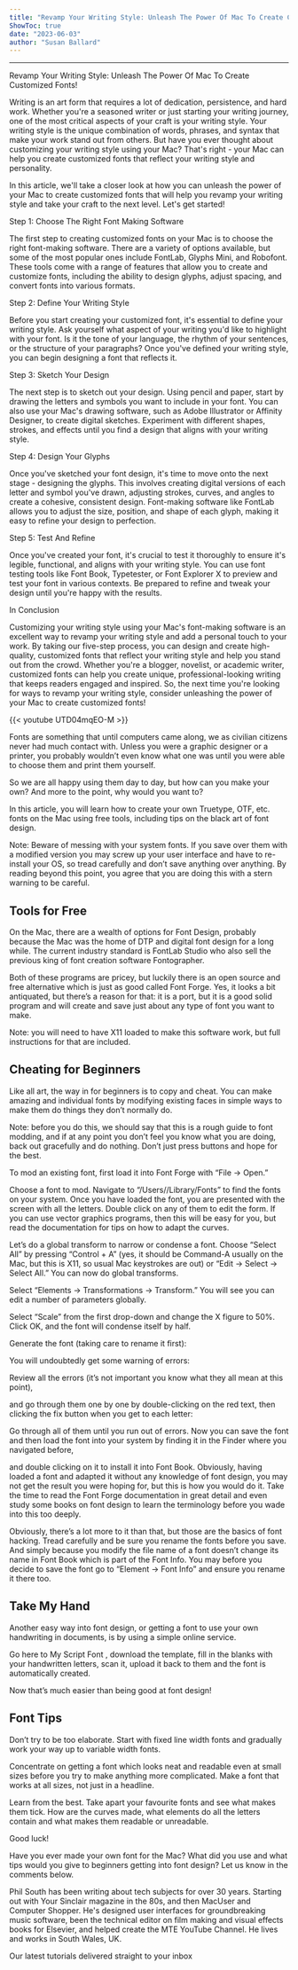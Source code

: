 ```yaml
---
title: "Revamp Your Writing Style: Unleash The Power Of Mac To Create Customized Fonts!"
ShowToc: true 
date: "2023-06-03"
author: "Susan Ballard"
---
```

*****
Revamp Your Writing Style: Unleash The Power Of Mac To Create Customized Fonts!

Writing is an art form that requires a lot of dedication, persistence, and hard work. Whether you're a seasoned writer or just starting your writing journey, one of the most critical aspects of your craft is your writing style. Your writing style is the unique combination of words, phrases, and syntax that make your work stand out from others. But have you ever thought about customizing your writing style using your Mac? That's right - your Mac can help you create customized fonts that reflect your writing style and personality.

In this article, we'll take a closer look at how you can unleash the power of your Mac to create customized fonts that will help you revamp your writing style and take your craft to the next level. Let's get started!

Step 1: Choose The Right Font Making Software

The first step to creating customized fonts on your Mac is to choose the right font-making software. There are a variety of options available, but some of the most popular ones include FontLab, Glyphs Mini, and Robofont. These tools come with a range of features that allow you to create and customize fonts, including the ability to design glyphs, adjust spacing, and convert fonts into various formats.

Step 2: Define Your Writing Style

Before you start creating your customized font, it's essential to define your writing style. Ask yourself what aspect of your writing you'd like to highlight with your font. Is it the tone of your language, the rhythm of your sentences, or the structure of your paragraphs? Once you've defined your writing style, you can begin designing a font that reflects it.

Step 3: Sketch Your Design

The next step is to sketch out your design. Using pencil and paper, start by drawing the letters and symbols you want to include in your font. You can also use your Mac's drawing software, such as Adobe Illustrator or Affinity Designer, to create digital sketches. Experiment with different shapes, strokes, and effects until you find a design that aligns with your writing style.

Step 4: Design Your Glyphs

Once you've sketched your font design, it's time to move onto the next stage - designing the glyphs. This involves creating digital versions of each letter and symbol you've drawn, adjusting strokes, curves, and angles to create a cohesive, consistent design. Font-making software like FontLab allows you to adjust the size, position, and shape of each glyph, making it easy to refine your design to perfection.

Step 5: Test And Refine

Once you've created your font, it's crucial to test it thoroughly to ensure it's legible, functional, and aligns with your writing style. You can use font testing tools like Font Book, Typetester, or Font Explorer X to preview and test your font in various contexts. Be prepared to refine and tweak your design until you're happy with the results.

In Conclusion

Customizing your writing style using your Mac's font-making software is an excellent way to revamp your writing style and add a personal touch to your work. By taking our five-step process, you can design and create high-quality, customized fonts that reflect your writing style and help you stand out from the crowd. Whether you're a blogger, novelist, or academic writer, customized fonts can help you create unique, professional-looking writing that keeps readers engaged and inspired. So, the next time you're looking for ways to revamp your writing style, consider unleashing the power of your Mac to create customized fonts!

{{< youtube UTD04mqEO-M >}} 



Fonts are something that until computers came along, we as civilian citizens never had much contact with. Unless you were a graphic designer or a printer, you probably wouldn’t even know what one was until you were able to choose them and print them yourself.
 
So we are all happy using them day to day, but how can you make your own? And more to the point, why would you want to?
 
In this article, you will learn how to create your own Truetype, OTF, etc. fonts on the Mac using free tools, including tips on the black art of font design.
 
Note: Beware of messing with your system fonts. If you save over them with a modified version you may screw up your user interface and have to re-install your OS, so tread carefully and don’t save anything over anything. By reading beyond this point, you agree that you are doing this with a stern warning to be careful.
 
## Tools for Free
 
On the Mac, there are a wealth of options for Font Design, probably because the Mac was the home of DTP and digital font design for a long while. The current industry standard is FontLab Studio who also sell the previous king of font creation software Fontographer.
 
Both of these programs are pricey, but luckily there is an open source and free alternative which is just as good called Font Forge. Yes, it looks a bit antiquated, but there’s a reason for that: it is a port, but it is a good solid program and will create and save just about any type of font you want to make.
 
Note: you will need to have X11 loaded to make this software work, but full instructions for that are included.
 
## Cheating for Beginners
 
Like all art, the way in for beginners is to copy and cheat. You can make amazing and individual fonts by modifying existing faces in simple ways to make them do things they don’t normally do.
 
Note: before you do this, we should say that this is a rough guide to font modding, and if at any point you don’t feel you know what you are doing, back out gracefully and do nothing. Don’t just press buttons and hope for the best.
 
To mod an existing font, first load it into Font Forge with “File -> Open.”
 

 
Choose a font to mod. Navigate to “/Users/<username>/Library/Fonts” to find the fonts on your system. Once you have loaded the font, you are presented with the screen with all the letters. Double click on any of them to edit the form. If you can use vector graphics programs, then this will be easy for you, but read the documentation for tips on how to adapt the curves.
 
Let’s do a global transform to narrow or condense a font. Choose “Select All” by pressing “Control + A” (yes, it should be Command-A usually on the Mac, but this is X11, so usual Mac keystrokes are out) or “Edit -> Select -> Select All.” You can now do global transforms.
 
Select “Elements -> Transformations -> Transform.” You will see you can edit a number of parameters globally.
 
Select “Scale” from the first drop-down and change the X figure to 50%. Click OK, and the font will condense itself by half.
 
Generate the font (taking care to rename it first):
 
You will undoubtedly get some warning of errors:
 
Review all the errors (it’s not important you know what they all mean at this point),
 
and go through them one by one by double-clicking on the red text, then clicking the fix button when you get to each letter:
 
Go through all of them until you run out of errors. Now you can save the font and then load the font into your system by finding it in the Finder where you navigated before,
 
and double clicking on it to install it into Font Book. Obviously, having loaded a font and adapted it without any knowledge of font design, you may not get the result you were hoping for, but this is how you would do it. Take the time to read the Font Forge documentation in great detail and even study some books on font design to learn the terminology before you wade into this too deeply.
 
Obviously, there’s a lot more to it than that, but those are the basics of font hacking. Tread carefully and be sure you rename the fonts before you save. And simply because you modify the file name of a font doesn’t change its name in Font Book which is part of the Font Info. You may before you decide to save the font go to “Element -> Font Info” and ensure you rename it there too.
 
## Take My Hand
 
Another easy way into font design, or getting a font to use your own handwriting in documents, is by using a simple online service.
 
Go here to My Script Font , download the template, fill in the blanks with your handwritten letters, scan it, upload it back to them and the font is automatically created.
 
Now that’s much easier than being good at font design!
 
## Font Tips
 
Don’t try to be too elaborate. Start with fixed line width fonts and gradually work your way up to variable width fonts.
 
Concentrate on getting a font which looks neat and readable even at small sizes before you try to make anything more complicated. Make a font that works at all sizes, not just in a headline.
 
Learn from the best. Take apart your favourite fonts and see what makes them tick. How are the curves made, what elements do all the letters contain and what makes them readable or unreadable.
 
Good luck!
 
Have you ever made your own font for the Mac? What did you use and what tips would you give to beginners getting into font design? Let us know in the comments below.
 
Phil South has been writing about tech subjects for over 30 years. Starting out with Your Sinclair magazine in the 80s, and then MacUser and Computer Shopper. He's designed user interfaces for groundbreaking music software, been the technical editor on film making and visual effects books for Elsevier, and helped create the MTE YouTube Channel. He lives and works in South Wales, UK.
 
Our latest tutorials delivered straight to your inbox




